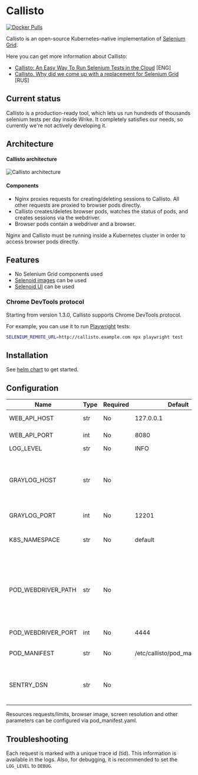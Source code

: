 # Callisto

[![Docker Pulls](https://img.shields.io/docker/pulls/wrike/callisto.svg)](https://hub.docker.com/r/wrike/callisto)

Callisto is an open-source Kubernetes-native implementation of [Selenium Grid](https://en.wikipedia.org/wiki/Selenium_(software)).

Here you can get more information about Callisto:

* [Callisto: An Easy Way To Run Selenium Tests in the Cloud](https://medium.com/wriketechclub/callisto-an-easy-way-to-run-selenium-tests-in-the-cloud-6c1bc39c49ae) [ENG]
* [Callisto. Why did we come up with a replacement for Selenium Grid](https://habr.com/ru/companies/wrike/articles/539682/) [RUS]

## Current status

Callisto is a production-ready tool, which lets us run hundreds of thousands selenium tests per day inside Wrike.
It completely satisfies our needs, so currently we're not actively developing it.

## Architecture

#### Callisto architecture

![Callisto architecture](docs/img/callisto_architecture.png)

#### Components

* Nginx proxies requests for creating/deleting sessions to Callisto. All other requests are proxied to browser pods directly.
* Callisto creates/deletes browser pods, watches the status of pods, and creates sessions via the webdriver.
* Browser pods contain a webdriver and a browser.

Nginx and Callisto must be running inside a Kubernetes cluster in order to access browser pods directly.

## Features

* No Selenium Grid components used
* [Selenoid images](https://github.com/aerokube/images) can be used
* [Selenoid UI](https://github.com/aerokube/selenoid-ui) can be used

### Chrome DevTools protocol

Starting from version 1.3.0, Callisto supports Chrome DevTools protocol.

For example, you can use it to run [Playwright](https://playwright.dev/docs/selenium-grid) tests:

```bash
SELENIUM_REMOTE_URL=http://callisto.example.com npx playwright test
```

## Installation

See [helm chart](https://github.com/wrike/callisto-chart) to get started.

## Configuration

| Name | Type | Required | Default | Description |
| ---- | ---- | -------- | ------- | ----------- |
| WEB_API_HOST | str | No | 127.0.0.1 | a host to run web api |
| WEB_API_PORT | int | No | 8080 | a port to run web api |
| LOG_LEVEL | str | No | INFO | log level |
| GRAYLOG_HOST | str | No | | Graylog host address. Logging to Graylog is disabled if left empty |
| GRAYLOG_PORT | int | No | 12201 | Graylog port |
| K8S_NAMESPACE | str | No | default | k8s namespace to spawn pods |
| POD_WEBDRIVER_PATH | str | No | | webdriver path location. On selenoid images `/wd/hub` for firefox, empty for others |
| POD_WEBDRIVER_PORT | int | No | 4444 | webdriver port |
| POD_MANIFEST | str | No | /etc/callisto/pod_manifest.yaml | Path to pod manifest file |
| SENTRY_DSN | str | No | | Sentry DSN. Sentry disabled if left empty |

Resources requests/limits, browser image, screen resolution and other parameters can be configured via pod_manifest.yaml.

## Troubleshooting

Each request is marked with a unique trace id (tid). This information is available in the logs. Also, for debugging, it is recommended to set the `LOG_LEVEL` to `DEBUG`.
